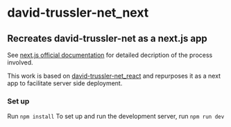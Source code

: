 # david-trussler-net_next

## Recreates david-trussler-net as a next.js app

See [next.js official documentation](https://nextjs.org/docs/) for detailed decription of the process involved. 

This work is based on [david-trussler-net_react](https://github.com/davidtrussler/david-trussler-net_react) and repurposes it as a next app to facilitate server side deployment. 

### Set up
Run `npm install`
To set up and run the development server, run `npm run dev`
